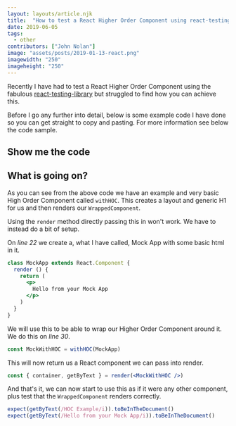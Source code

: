 ```yaml
---
layout: layouts/article.njk
title:  "How to test a React Higher Order Component using react-testing-library and Jest"
date: 2019-06-05
tags: 
  - other
contributors: ["John Nolan"]
image: "assets/posts/2019-01-13-react.png"
imagewidth: "250"
imageheight: "250"
---
```


Recently I have had to test a React Higher Order Component using the fabulous [react-testing-library](https://github.com/testing-library/react-testing-library) but struggled to find how you can achieve this.

Before I go any further into detail, below is some example code I have done so you can get straight to copy and pasting. For more information see below the code sample.

## Show me the code

<script src="https://gist.github.com/johnnolan/1c8075a9124506d75953b540adf7a3bd.js"></script>

## What is going on?

As you can see from the above code we have an example and very basic High Order Component called `withHOC`. This creates a layout and generic H1 for us and then renders our `WrappedComponent`.

Using the `render` method directly passing this in won't work. We have to instead do a bit of setup.

On *line 22* we create a, what I have called, Mock App with some basic html in it.

``` jsx
class MockApp extends React.Component {
  render () {
    return (
      <p>
        Hello from your Mock App
      </p>
    )
  }
}
```

We will use this to be able to wrap our Higher Order Component around it. We do this on *line 30*.

``` jsx
const MockWithHOC = withHOC(MockApp)
```

This will now return us a React component we can pass into render.

``` jsx
const { container, getByText } = render(<MockWithHOC />)
```

And that's it, we can now start to use this as if it were any other component, plus test that the `WrappedComponent` renders correctly.

``` jsx
expect(getByText(/HOC Example/i)).toBeInTheDocument()
expect(getByText(/Hello from your Mock App/i)).toBeInTheDocument()
```
